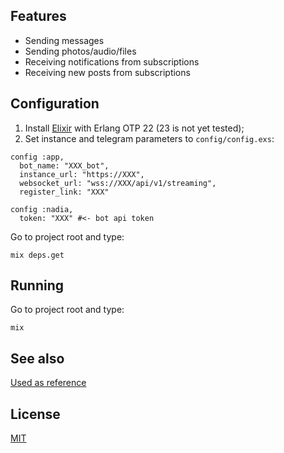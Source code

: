 ## Features
- Sending messages
- Sending photos/audio/files
- Receiving notifications from subscriptions
- Receiving new posts from subscriptions

## Configuration
1. Install [Elixir](https://elixir-lang.org/install.html) with Erlang OTP 22 (23 is not yet tested);
2. Set instance and telegram parameters to `config/config.exs`:
```
config :app,
  bot_name: "XXX_bot",
  instance_url: "https://XXX",
  websocket_url: "wss://XXX/api/v1/streaming",
  register_link: "XXX"

config :nadia,
  token: "XXX" #<- bot api token
```

Go to project root and type:
```
mix deps.get
```

## Running
Go to project root and type:
```
mix
```

## See also
[Used as reference](https://github.com/lubien/elixir-telegram-bot-boilerplate)

## License

[MIT](LICENSE.md)
